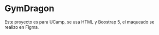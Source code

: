 # GymDragon
Este proyecto es para UCamp, se usa HTML y Boostrap 5, el maqueado se realizo en Figma.
